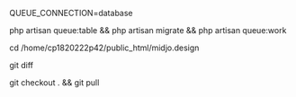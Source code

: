 QUEUE_CONNECTION=database

php artisan queue:table &&
php artisan migrate &&
php artisan queue:work


cd /home/cp1820222p42/public_html/midjo.design


git diff


git checkout . && git pull